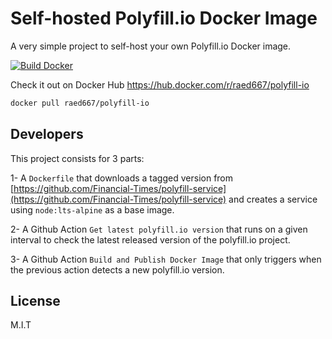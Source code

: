 # Self-hosted Polyfill.io Docker Image

A very simple project to self-host your own Polyfill.io Docker image.

[![Build Docker](https://github.com/raed667/polyfill-io-docker/actions/workflows/build-docker.yml/badge.svg)](https://github.com/raed667/polyfill-io-docker/actions/workflows/build-docker.yml)

Check it out on Docker Hub https://hub.docker.com/r/raed667/polyfill-io

```sh
docker pull raed667/polyfill-io
```

## Developers

This project consists for 3 parts:

1- A `Dockerfile` that downloads a tagged version from [https://github.com/Financial-Times/polyfill-service](https://github.com/Financial-Times/polyfill-service) and creates a service using `node:lts-alpine` as a base image.

2- A Github Action `Get latest polyfill.io version` that runs on a given interval to check the latest released version of the polyfill.io project.

3- A Github Action `Build and Publish Docker Image` that only triggers when the previous action detects a new polyfill.io version.

## License

M.I.T
